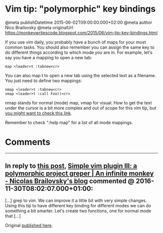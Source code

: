 # Vim tip: "polymorphic" key bindings

@meta publishDatetime 2015-06-02T09:00:00.000+02:00
@meta author Nico Brailovsky
@meta originalUrl https://monkeywritescode.blogspot.com/2015/06/vim-tip-key-bindings.html

If you use vim daily, you probably have a bunch of maps for your most common tasks. You should also remember you can assign the same key to do different things according to which mode you are
in. For example, let's say you have a mapping to open a new tab:

```
map <leader>t :tabnew<cr>
```

You can also map t to open a new tab using the selected text as a filename. You just need to define two mappings:

```
nmap <leader>t :tabnew<cr>
vmap <leader>t :call Foo()<cr>
```

nmap stands for normal (mode) map, vmap for visual. How to get the text under the cursor is a bit more complex and out of scope for this vim tip, but [you might want to check this link](http://vim.wikia.com/wiki/Mapping_keys_in_Vim_-_Tutorial_%28Part_1%29).

Remember to check ":help map" for a list of all mode mappings.


# Comments

---
## In reply to [this post](), [Simple vim plugin III: a polymorphic project greper | An infinite monkey - Nicolas Brailovsky's blog](/md_blog/2016/1130_SimplevimpluginIIIapolymorphicprojectgreper.md) commented @ 2016-11-30T08:02:07.000+01:00:

[…] grep to vim. We can improve it a little bit with very simple changes. Using this tip to have different key binding for different modes we can do something a bit smarter. Let's create two functions, one for normal mode that […]

Original [published here](/md_blog/2015/0602_Vimtippolymorphickeybindings.md).
